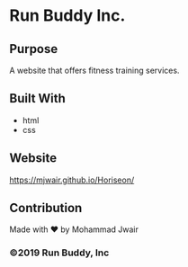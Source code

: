 # Run Buddy Inc.


## Purpose

A website that offers fitness training services.


## Built With

* html
* css

## Website

https://mjwair.github.io/Horiseon/

## Contribution

Made with ❤️ by Mohammad Jwair

### ©️2019 Run Buddy, Inc 
